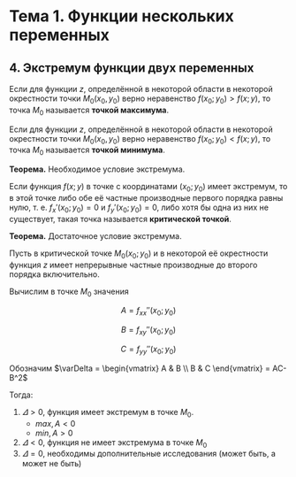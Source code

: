 # Тема 1. Функции нескольких переменных

## 4. Экстремум функции двух переменных

Если для функции $z$, определённой в некоторой области в некоторой окрестности точки $М_0(x_0, y_0)$ верно неравенство $f(x_0;y_0) > f(x;y)$, то точка $М_0$ называется **точкой максимума**.

Если для функции $z$, определённой в некоторой области в некоторой окрестности точки $М_0(x_0, y_0)$ верно неравенство $f(x_0;y_0) < f(x;y)$, то точка $М_0$ называется **точкой минимума**.

**Теорема.** Необходимое условие экстремума.

Если функция $f(x;y)$ в точке с координатами $(x_0;y_0)$ имеет экстремум, то в этой точке либо обе её частные производные первого порядка равны нулю, т. е. $f_x'(x_0;y_0) = 0$ и $f_y'(x_0;y_0) = 0$, либо хотя бы одна из них не существует, такая точка называется **критической точкой**.

**Теорема.** Достаточное условие экстремума.

Пусть в критической точке $M_0(x_0;y_0)$ и в некоторой её окрестности функция $z$ имеет непрерывные частные производные до второго порядка включительно.

Вычислим в точке $М_0$ значения 

$$A = f_{xx}''(x_0;y_0)$$

$$B = f_{xy}''(x_0;y_0)$$

$$C = f_{yy}''(x_0;y_0)$$

Обозначим $\varDelta = \begin{vmatrix}
   A & B \\
   B & C
\end{vmatrix} = AC-B^2$

Тогда:
1. $\varDelta > 0$, функция имеет экстремум в точке $M_0$.
    - $max, A < 0$
    - $min, A > 0$
2. $\varDelta < 0$, функция не имеет экстремума в точке $M_0$
3. $\varDelta = 0$, необходимы дополнительные исследования (может быть, а может не быть)
